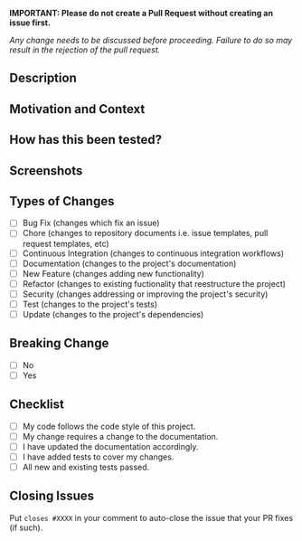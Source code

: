 **IMPORTANT: Please do not create a Pull Request without creating an issue first.**

*Any change needs to be discussed before proceeding. Failure to do so may result in the rejection of the pull request.*

## Description
<!--- Describe your changes in detail -->

## Motivation and Context
<!--- Why is this change required? What problem does it solve? -->
<!--- If it fixes an open issue, please link to the issue here. -->

## How has this been tested?
<!--- Please describe in detail how you tested your changes. -->
<!--- Include details of your testing environment, tests ran to see how -->
<!--- your change affects other areas of the code, etc. -->

## Screenshots
<!-- Add any screenshots if appropriate -->

## Types of Changes
<!--- What types of changes does your code introduce? Put an `x` in all the boxes that apply: -->
- [ ] Bug Fix (changes which fix an issue)
- [ ] Chore (changes to repository documents i.e. issue templates, pull request templates, etc)
- [ ] Continuous Integration (changes to continuous integration workflows)
- [ ] Documentation (changes to the project's documentation)
- [ ] New Feature (changes adding new functionality)
- [ ] Refactor (changes to existing fuctionality that reestructure the project)
- [ ] Security (changes addressing or improving the project's security)
- [ ] Test (changes to the project's tests)
- [ ] Update (changes to the project's dependencies)

## Breaking Change
<!-- Is this a breaking change -->
- [ ] No
- [ ] Yes

## Checklist
<!--- Go over all the following points, and put an `x` in all the boxes that apply. -->
<!--- If you're unsure about any of these, don't hesitate to ask. We're here to help! -->
- [ ] My code follows the code style of this project.
- [ ] My change requires a change to the documentation.
- [ ] I have updated the documentation accordingly.
- [ ] I have added tests to cover my changes.
- [ ] All new and existing tests passed.

## Closing Issues
Put `closes #XXXX` in your comment to auto-close the issue that your PR fixes (if such).
